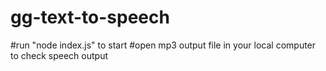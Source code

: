 # gg-text-to-speech
#run "node index.js" to start
#open mp3 output file in your local computer to check speech output
